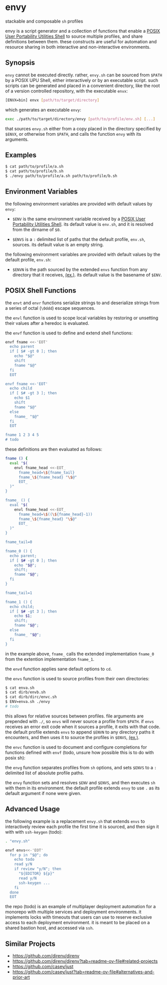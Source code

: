 # envy
stackable and composable `sh` profiles

envy is a script generator and a collection of functions that enable a [POSIX User Portability Utilities Shell](https://pubs.opengroup.org/onlinepubs/9799919799/utilities/sh.html) to source multiple profiles, and share definitions between them.
these constructs are useful for automation and resource sharing in both interactive and non-interactive environments.

## Synopsis

`envy` cannot be executed directly. rather, `envy.sh` can be sourced from `$PATH` by a POSIX UPU Shell, either interactively or by an executable script.
such scripts can be generated and placed in a convenient directory, like the root of a version controlled repository, with the executable `envx`:

```sh
[ENVX=bin] envx [path/to/target/directory]
```

which generates an executable `envy`:

```sh
exec ./path/to/target/directory/envy [path/to/profile/env.sh] [...]
```

that sources `envy.sh` either from a copy placed in the directory specified by `$ENVX`, or otherwise from `$PATH`, and calls the function `envy` with its arguments.

## Examples

```sh
$ cat path/to/profile/a.sh
$ cat path/to/profile/b.sh
$ ./envy path/to/profile/a.sh path/to/profile/b.sh
```

## Environment Variables

the following environment variables are provided with default values by `envy`:

* `$ENV` is the same environment variable received by a [POSIX User Portability Utilities Shell](https://pubs.opengroup.org/onlinepubs/9799919799/utilities/sh.html). its default value is `env.sh`, and it is resolved from the dirname of `$0`.

* `$ENVS` is a `:` delimited list of paths that the default profile, `env.sh`, sources. its default value is an empty string.

the following environment variables are provided with default values by the default profile, `env.sh`:

* `$ENVN` is the path sourced by the extended `envs` function from any directory that it receives, [(ex.)](https://github.com/MayCXC/envy/blob/master/env.sh). its default value is the basename of `$ENV`.

## POSIX Shell Functions

the `envt` and `envr` functions serialize strings to and deserialize strings from a series of octal (`\0ddd`) escape sequences.

the `envl` function is used to scope local variables by restoring or unsetting their values after a heredoc is evaluated.

the `envf` function is used to define and extend shell functions:

```sh
envf fname <<-'EOT'
  echo parent
  if [ $# -gt 0 ]; then
    echo "$@"
    shift
    fname "$@"
  fi
  EOT

envf fname <<-'EOT'
  echo child
  if [ $# -gt 3 ]; then
    echo $1
    shift
    fname "$@"
  else
    fname_ "$@"
  fi
  EOT

fname 1 2 3 4 5
# todo
```

these definitions are then evaluated as follows:

```sh
fname () {
  eval "$(
    envl fname_head <<-EOT_
      fname_head=\${fname_tail}
      fname_\${fname_head} "\$@"
      EOT_
  )"
}

fname_ () {
  eval "$(
    envl fname_head <<-EOT_
      fname_head=\$((\${fname_head}-1))
      fname_\${fname_head} "\$@"
      EOT_
  )"
}

fname_tail=0

fname_0 () {
  echo parent;
  if [ $# -gt 0 ]; then
    echo "$@";
    shift;
    fname "$@";
  fi
}

fname_tail=1

fname_1 () {
  echo child;
  if [ $# -gt 3 ]; then
    echo $1;
    shift;
    fname "$@";
  else
    fname_ "$@";
  fi
}
```

in the example above, `fname_` calls the extended implementation `fname_0` from the extention implementation `fname_1`.

the `envd` function applies sane default options to `cd`.

the `envs` function is used to source profiles from their own directories:

```sh
$ cat enva.sh
$ cat dirb/envb.sh
$ cat dirb/dirc/envc.sh
$ ENV=enva.sh ./envy
# todo
```

this allows for relative sources between profiles.
file arguments are prepended with `./`, so `envs` will never source a profile from `$PATH`.
if `envs` receives an error exit code when it sources a profile, it exits with that code.
the default profile extends `envs` to append `$ENVN` to any directory paths it encounters, and then uses it to source the profiles in `$ENVS`, [(ex.)](https://github.com/MayCXC/envy/blob/master/env.sh).

the `envc` function is used to document and configure completions for functions defined with `envf` (todo, unsure how possible this is to do with posix sh):

the `envg` function separates profiles from `sh` options, and sets `$ENVS` to a `:` delimited list of absolute profile paths.

the `envy` function sets and resolves `$ENV` and `$ENVS`, and then executes `sh` with them in its environment. the default profile extends `envy` to use `.` as its default argument if none were given.

## Advanced Usage

the following example is a replacement `envy.sh` that extends `envs` to interactively review each profile the first time it is sourced, and then sign it with with `ssh-keygen` (todo):

```sh
. "envy.sh"

envf envs<<-'EOT'
  for p in "$@"; do
    echo todo
    read y/N
    if review "y/N"; then
      "${EDITOR} ${p}"
      read y/N
      ssh-keygen ...
    fi
  done
  EOT
```

the repo (todo) is an example of multiplayer deployment automation for a monorepo with multiple services and deployment environments.
it implements locks with timeouts that users can use to reserve exclusive access to each deployment environment.
it is meant to be placed on a shared bastion host, and accessed via `ssh`.

## Similar Projects

- https://github.com/direnv/direnv
- https://github.com/direnv/direnv?tab=readme-ov-file#related-projects
- https://github.com/casey/just
- https://github.com/casey/just?tab=readme-ov-file#alternatives-and-prior-art
